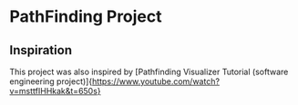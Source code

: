 # PathFinding Project

## Inspiration
This project was also inspired by  [Pathfinding Visualizer Tutorial (software engineering project)]{https://www.youtube.com/watch?v=msttfIHHkak&t=650s}
